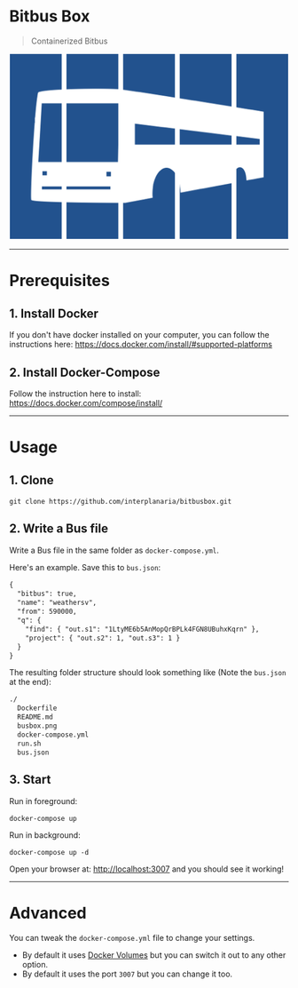# Bitbus Box

> Containerized Bitbus

![busbox](busbox.png)

---

# Prerequisites

## 1. Install Docker

If you don't have docker installed on your computer, you can follow the instructions here: https://docs.docker.com/install/#supported-platforms

## 2. Install Docker-Compose

Follow the instruction here to install: https://docs.docker.com/compose/install/

---

# Usage

## 1. Clone

```
git clone https://github.com/interplanaria/bitbusbox.git
```

## 2. Write a Bus file

Write a Bus file in the same folder as `docker-compose.yml`.

Here's an example. Save this to `bus.json`:

```
{
  "bitbus": true,
  "name": "weathersv",
  "from": 590000,
  "q": {
    "find": { "out.s1": "1LtyME6b5AnMopQrBPLk4FGN8UBuhxKqrn" },
    "project": { "out.s2": 1, "out.s3": 1 }
  }
}
```

The resulting folder structure should look something like (Note the `bus.json` at the end):

```
./
  Dockerfile
  README.md
  busbox.png
  docker-compose.yml
  run.sh
  bus.json
```

## 3. Start

Run in foreground:

```
docker-compose up
```

Run in background:

```
docker-compose up -d
```

Open your browser at: [http://localhost:3007](http://localhost:3007) and you should see it working!


---

# Advanced

You can tweak the `docker-compose.yml` file to change your settings.

- By default it uses [Docker Volumes](https://docs.docker.com/storage/volumes/) but you can switch it out to any other option.
- By default it uses the port `3007` but you can change it too.
